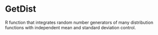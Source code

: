 # GetDist
R function that integrates random number generators of many distribution functions with independent mean and standard deviation control.
